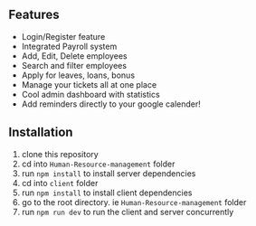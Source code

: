 
## Features

- Login/Register feature
- Integrated Payroll system
- Add, Edit, Delete employees
- Search and filter employees
- Apply for leaves, loans, bonus
- Manage your tickets all at one place
- Cool admin dashboard with statistics
- Add reminders directly to your google calender!

## Installation

1. clone this repository
2. cd into `Human-Resource-management` folder
3. run `npm install` to install server dependencies
4. cd into `client` folder
5. run `npm install` to install client dependencies
6. go to the root directory. ie `Human-Resource-management` folder
7. run `npm run dev` to run the client and server concurrently



